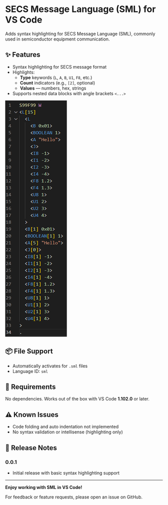 # SECS Message Language (SML) for VS Code

Adds syntax highlighting for SECS Message Language (SML), commonly used in semiconductor equipment communication.

## ✨ Features

* Syntax highlighting for SECS message format
* Highlights:
  * **Type** keywords (`L`, `A`, `B`, `U1`, `F8`, etc.)
  * **Count** indicators (e.g., `[2]`, optional)
  * **Values** — numbers, hex, strings
* Supports nested data blocks with angle brackets `<...>`

![Syntax Highlighting Example](images/preview.png)

## 📦 File Support

* Automatically activates for `.sml` files
* Language ID: `sml`

## 🧹 Requirements

No dependencies. Works out of the box with VS Code **1.102.0** or later.

## ⚠️ Known Issues

* Code folding and auto indentation not implemented
* No syntax validation or intellisense (highlighting only)

## 📜 Release Notes

### 0.0.1

* Initial release with basic syntax highlighting support

---

**Enjoy working with SML in VS Code!**

For feedback or feature requests, please open an issue on GitHub.
